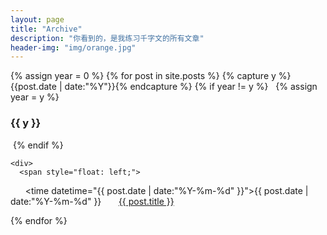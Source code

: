 ```yaml
---
layout: page
title: "Archive"
description: "你看到的，是我练习千字文的所有文章"
header-img: "img/orange.jpg"
---
```


<div>
{% assign year = 0 %}
{% for post in site.posts %}
  {% capture y %}{{post.date | date:"%Y"}}{% endcapture %}
  {% if year != y %}
   {% assign year = y %}
   <h3 href="#{{ y }}"><a id="{{ y }}">{{ y }}</a></h3>
  {% endif %}

    <div>
      <span style="float: left;">
        <time datetime="{{ post.date | date:"%Y-%m-%d" }}">{{ post.date | date:"%Y-%m-%d" }}</time>
        <a href="{{ post.url }}" title="{{ post.title }}">{{ post.title }}</a>
      </span>
    </div>
    <div style="clear: both;"></div>
{% endfor %}
</div>

